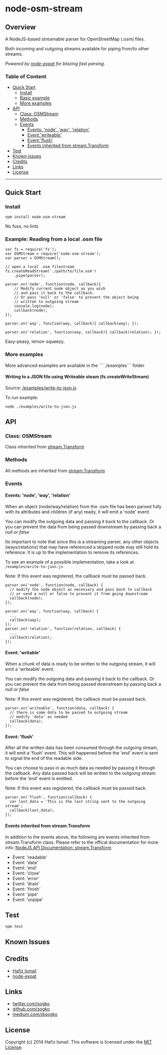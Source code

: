 # node-osm-stream

## Overview
A NodeJS-based streamable parser for OpenStreetMap (.osm) files.

Both incoming and outgoing streams available for piping from/to other streams.

*Powered by  [node-expat](https://github.com/node-xmpp/node-expat) for blazing fast parsing.*

### Table of Content
* [Quick Start](#quick-start)
  * [Install](#install)
  * [Basic example](#example-reading-from-a-local-osm-file)
  * [More examples](#more-examples)
* [API](#api)
  * [Class: OSMStream](#class-osmstream)
  * [Methods](#methods)
  * [Events](#events)
    * [Events: 'node', 'way', 'relation'](#events-node-way-relation)
    * [Event:'writeable'](#event-writeable)
    * [Event:'flush'](#event-flush)
    * [Events inherited from stream.Transform](#events-inherited-from-streamtransform)
* [Test](#test)
* [Known Issues](#known-issues)
* [Credits](#credits)
* [Links](#links)
* [License](#license)

----

## Quick Start
### Install
````
npm install node-osm-stream
````
No fuss, no lints

### Example: Reading from a local .osm file
````
var fs = require('fs');
var OSMStream = require('node-osm-stream');
var parser = OSMStream();

// open a local .osm filestream
fs.createReadStream('./path/to/file.osm')
	.pipe(parser);

parser.on('node', function(node, callback){
	// Modify current node object as you wish
	// and pass it back to the callback.
	// Or pass 'null' or 'false' to prevent the object being 
	// written to outgoing stream
	console.log(node);
	callback(node);
});

parser.on('way', function(way, callback){ callback(way); });

parser.on('relation', function(way, callback){ callback(relation); });
````

Easy-peasy, lemon-squeezy.


### More examples
More advanced examples are available in the ````./examples``` folder

#### Writing to a JSON file using Writeable steam (fs.createWriteStream)
Source: [/examples/write-to-json.js](https://github.com/sogko/node-osm-stream/raw/master/examples/write-to-json.js)

To run example:
````
node ./examples/write-to-json.js
````

## API

### Class: OSMStream 
Class inherited from [stream.Transform](http://nodejs.org/api/stream.html#stream_class_stream_transform)

### Methods
All methods are inherited from [stream.Transform](http://nodejs.org/api/stream.html#stream_class_stream_transform)

### Events
#### Events: 'node', 'way', 'relation'
When an object (node/way/relation) from the .osm file has been parsed fully with its attributes and children (if any) ready, it will emit a 'node' event.

You can modify the outgoing data and passing it back to the callback.
Or you can prevent the data from being passed downstream by passing back a *null* or *false*

Its important to note that since this is a streaming parser, any other objects (ways/relations) that may have referenced a skipped node may still hold its reference. It is up to the implementation to remove its references. 

To see an example of a possible implementation, take a look at ```` /examples/write-to-json.js````

Note: If this event was registered, the callback must be passed back.

````
parser.on('node', function(node, callback) {
  // modify the node object as necessary and pass back to callback
  // or send a null or false to prevent it from going downstream
  callback(node);
});

parser.on('way', function(way, callback) {
  ...
  callback(way);
});
parser.on('relation', function(relation, callback) {
  ...
  callback(relation);
});
````

#### Event: 'writable'
When a chunk of data is ready to be written to the outgoing stream, it will emit a 'writeable' event.

You can modify the outgoing data and passing it back to the callback.
Or you can prevent the data from being passed downstream by passing back a *null* or *false*

Note: If this event was registered, the callback must be passed back.

````
parser.on('writeable', function(data, callback) {
  // there is some data to be passed to outgoing stream
  // modify 'data' as needed
  callback(data);
});
````

#### Event: 'flush'
After all the written data has been consumed through the outgoing stream, it will emit a 'flush' event.
This will happened before the 'end' event is sent to signal the end of the readable side.

You can choose to pass in as much data as needed by passing it through the callback.
Any data passed back will be written to the outgoing stream before the 'end' event is emitted.

Note: If this event was registered, the callback must be passed back.

````
parser.on('flush', function(callback) {
  var last_data = 'This is the last string sent to the outgoing stream';
  callback(last_data);
});
````

#### Events inherited from stream.Transform
In addition to the events above, the following are events inherited from stream.Transform class.
Please refer to the offical documentation for more info: [NodeJS API Documentation: stream.Transform](http://nodejs.org/api/stream.html#stream_class_stream_transform)

* Event: 'readable'
* Event: 'data'
* Event: 'end'
* Event: 'close'
* Event: 'error'
* Event: 'drain'
* Event: 'finish'
* Event: 'pipe'
* Event: 'unpipe'


## Test
````
npm test
`````

## Known Issues



## Credits

* [Hafiz Ismail](https://github.com/sogko) 
* [node-expat](https://github.com/node-xmpp/node-expat)

## Links
* [twitter.com/sogko](https://twitter.com/sogko)
* [github.com/sogko](https://github.com/sogko)
* [medium.com/@sogko](https://medium.com/@sogko)

## License
Copyright (c) 2014 Hafiz Ismail. This software is licensed under the [MIT License](https://github.com/sogko/node-osm-stream/raw/master/LICENSE).
